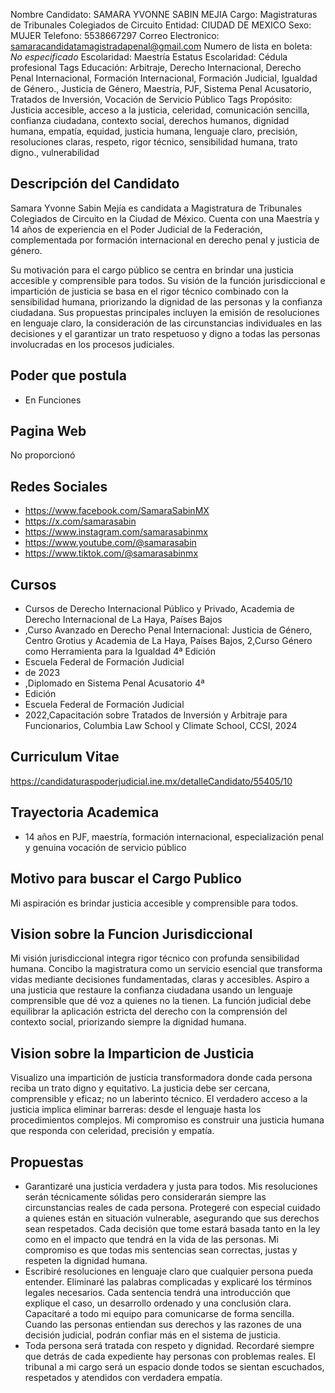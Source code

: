 Nombre Candidato: SAMARA YVONNE SABIN MEJIA
Cargo: Magistraturas de Tribunales Colegiados de Circuito
Entidad: CIUDAD DE MEXICO
Sexo: MUJER
Telefono: 5538667297
Correo Electronico: samaracandidatamagistradapenal@gmail.com
Numero de lista en boleta: *No especificado*
Escolaridad: Maestría
Estatus Escolaridad: Cédula profesional
Tags Educación: Arbitraje, Derecho Internacional, Derecho Penal Internacional, Formación Internacional, Formación Judicial, Igualdad de Género., Justicia de Género, Maestría, PJF, Sistema Penal Acusatorio, Tratados de Inversión, Vocación de Servicio Público
Tags Propósito: Justicia accesible, acceso a la justicia, celeridad, comunicación sencilla, confianza ciudadana, contexto social, derechos humanos, dignidad humana, empatía, equidad, justicia humana, lenguaje claro, precisión, resoluciones claras, respeto, rigor técnico, sensibilidad humana, trato digno., vulnerabilidad


## Descripción del Candidato 

Samara Yvonne Sabin Mejía es candidata a Magistratura de Tribunales Colegiados de Circuito en la Ciudad de México. Cuenta con una Maestría y 14 años de experiencia en el Poder Judicial de la Federación, complementada por formación internacional en derecho penal y justicia de género. 

Su motivación para el cargo público se centra en brindar una justicia accesible y comprensible para todos. Su visión de la función jurisdiccional e impartición de justicia se basa en el rigor técnico combinado con la sensibilidad humana, priorizando la dignidad de las personas y la confianza ciudadana. Sus propuestas principales incluyen la emisión de resoluciones en lenguaje claro, la consideración de las circunstancias individuales en las decisiones y el garantizar un trato respetuoso y digno a todas las personas involucradas en los procesos judiciales.


## Poder que postula

- En Funciones


## Pagina Web

No proporcionó


## Redes Sociales

- https://www.facebook.com/SamaraSabinMX
- https://x.com/samarasabin
- https://www.instagram.com/samarasabinmx
- https://www.youtube.com/@samarasabin
- https://www.tiktok.com/@samarasabinmx


## Cursos

- Cursos de Derecho Internacional Público y Privado, Academia de Derecho Internacional de La Haya, Países Bajos
- ,Curso Avanzado en Derecho Penal Internacional: Justicia de Género, Centro Grotius y Academia de La Haya, Países Bajos, 2,Curso Género como Herramienta para la Igualdad 4ª Edición
- Escuela Federal de Formación Judicial
- de 2023
- ,Diplomado en Sistema Penal Acusatorio 4ª
- Edición
- Escuela Federal de Formación Judicial
- 2022,Capacitación sobre Tratados de Inversión y Arbitraje para Funcionarios, Columbia Law School y Climate School, CCSI, 2024


## Curriculum Vitae

https://candidaturaspoderjudicial.ine.mx/detalleCandidato/55405/10


## Trayectoria Academica

- 14 años en PJF, maestría, formación internacional, especialización penal y genuina vocación de servicio público


## Motivo para buscar el Cargo Publico

Mi aspiración es brindar justicia accesible y comprensible para todos.


## Vision sobre la Funcion Jurisdiccional

Mi visión jurisdiccional integra rigor técnico con profunda sensibilidad humana. Concibo la magistratura como un servicio esencial que transforma vidas mediante decisiones fundamentadas, claras y accesibles. Aspiro a una justicia que restaure la confianza ciudadana usando un lenguaje comprensible que dé voz a quienes no la tienen. La función judicial debe equilibrar la aplicación estricta del derecho con la comprensión del contexto social, priorizando siempre la dignidad humana.


## Vision sobre la Imparticion de Justicia

Visualizo una impartición de justicia transformadora donde cada persona reciba un trato digno y equitativo. La justicia debe ser cercana, comprensible y eficaz; no un laberinto técnico. El verdadero acceso a la justicia implica eliminar barreras: desde el lenguaje hasta los procedimientos complejos. Mi compromiso es construir una justicia humana que responda con celeridad, precisión y empatía.


## Propuestas

- Garantizaré una justicia verdadera y justa para todos. Mis resoluciones serán técnicamente sólidas pero considerarán siempre las circunstancias reales de cada persona. Protegeré con especial cuidado a quienes están en situación vulnerable, asegurando que sus derechos sean respetados. Cada decisión que tome estará basada tanto en la ley como en el impacto que tendrá en la vida de las personas. Mi compromiso es que todas mis sentencias sean correctas, justas y respeten la dignidad humana.
- Escribiré resoluciones en lenguaje claro que cualquier persona pueda entender. Eliminaré las palabras complicadas y explicaré los términos legales necesarios. Cada sentencia tendrá una introducción que explique el caso, un desarrollo ordenado y una conclusión clara. Capacitaré a todo mi equipo para comunicarse de forma sencilla. Cuando las personas entiendan sus derechos y las razones de una decisión judicial, podrán confiar más en el sistema de justicia.
- Toda persona será tratada con respeto y dignidad. Recordaré siempre que detrás de cada expediente hay personas con problemas reales. El tribunal a mi cargo será un espacio donde todos se sientan escuchados, respetados y atendidos con verdadera empatía.

